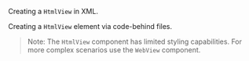 
Creating a `HtmlView` in XML.
<snippet id='html-view-xml'/>

Creating a `HtmlView` element via code-behind files.
<snippet id='html-view-require'/>
<snippet id='html-view-code-behind'/>

> Note: The `HtmlView` component has limited styling capabilities. For more complex scenarios use the `WebView` component.

